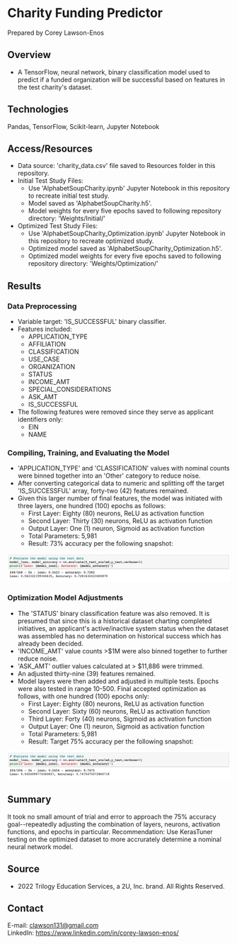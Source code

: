 # Charity Funding Predictor

Prepared by Corey Lawson-Enos

## Overview
* A TensorFlow, neural network, binary classification model used to predict if a funded organization will be successful based on features in the test charity's dataset.

## Technologies
Pandas, TensorFlow, Scikit-learn, Jupyter Notebook

## Access/Resources
* Data source: 'charity_data.csv' file saved to Resources folder in this repository. 
* Initial Test Study Files:
    - Use 'AlphabetSoupCharity.ipynb' Jupyter Notebook in this repository to recreate initial test study.
    - Model saved as 'AlphabetSoupCharity.h5'.
    - Model weights for every five epochs saved to following repository directory: 'Weights/Initial/'
* Optimized Test Study Files:
    - Use 'AlphabetSoupCharity_Optimization.ipynb' Jupyter Notebook in this repository to recreate optimized study.
    - Optimized model saved as 'AlphabetSoupCharity_Optimization.h5'.
    - Optimized model weights for every five epochs saved to following repository directory: 'Weights/Optimization/'

## Results

### Data Preprocessing
* Variable target: 'IS_SUCCESSFUL' binary classifier.
* Features included:
    - APPLICATION_TYPE
    - AFFILIATION
    - CLASSIFICATION
    - USE_CASE
    - ORGANIZATION
    - STATUS
    - INCOME_AMT
    - SPECIAL_CONSIDERATIONS
    - ASK_AMT
    - IS_SUCCESSFUL
* The following features were removed since they serve as applicant identifiers only: 
    - EIN
    - NAME

### Compiling, Training, and Evaluating the Model
* 'APPLICATION_TYPE' and 'CLASSIFICATION' values with nominal counts were binned together into an 'Other' category to reduce noise.
* After converting categorical data to numeric and splitting off the target 'IS_SUCCESSFUL' array, forty-two (42) features remained.
* Given this larger number of final features, the model was initiated with three layers, one hundred (100) epochs as follows:
    - First Layer: Eighty (80) neurons, ReLU as activation function
    - Second Layer: Thirty (30) neurons, ReLU as activation function
    - Output Layer: One (1) neuron, Sigmoid as activation function
    - Total Parameters: 5,981
    - Result: 73% accuracy per the following snapshot:

![Initial Test Accuracy](Images/initial_accuracy.png)

### Optimization Model Adjustments
* The 'STATUS' binary classification feature was also removed. It is presumed that since this is a historical dataset charting completed initiatives, an applicant's active/inactive system status when the dataset was assembled has no determination on historical success which has already been decided.
* 'INCOME_AMT' value counts >$1M were also binned together to further reduce noise.
* 'ASK_AMT' outlier values calculated at > $11,886 were trimmed.
* An adjusted thirty-nine (39) features remained.
* Model layers were then added and adjusted in multiple tests. Epochs were also tested in range 10-500. Final accepted optimization as follows, with one hundred (100) epochs only:
    - First Layer: Eighty (80) neurons, ReLU as activation function
    - Second Layer: Sixty (60) neurons, ReLU as activation function
    - Third Layer: Forty (40) neurons, Sigmoid as activation function
    - Output Layer: One (1) neuron, Sigmoid as activation function
    - Total Parameters: 5,981
    - Result: Target 75% accuracy per the following snapshot:

![Optimized Test Accuracy](Images/optimized_accuracy.png)

## Summary

It took no small amount of trial and error to approach the 75% accuracy goal--repeatedly adjusting the combination of layers, neurons, activation functions, and epochs in particular. Recommendation: Use KerasTuner testing on the optimized dataset to more accrurately determine a nominal neural network model.

## Source

* 2022 Trilogy Education Services, a 2U, Inc. brand. All Rights Reserved.

## Contact
E-mail: clawson131@gmail.com<br>
LinkedIn: https://www.linkedin.com/in/corey-lawson-enos/
